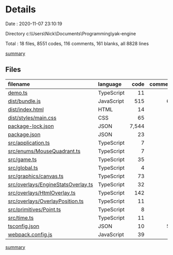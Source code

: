 # Details

Date : 2020-11-07 23:10:19

Directory c:\Users\Nick\Documents\Programming\yak-engine

Total : 18 files,  8551 codes, 116 comments, 161 blanks, all 8828 lines

[summary](results.md)

## Files
| filename | language | code | comment | blank | total |
| :--- | :--- | ---: | ---: | ---: | ---: |
| [demo.ts](/demo.ts) | TypeScript | 11 | 0 | 3 | 14 |
| [dist/bundle.js](/dist/bundle.js) | JavaScript | 515 | 61 | 51 | 627 |
| [dist/index.html](/dist/index.html) | HTML | 14 | 0 | 6 | 20 |
| [dist/styles/main.css](/dist/styles/main.css) | CSS | 65 | 0 | 13 | 78 |
| [package-lock.json](/package-lock.json) | JSON | 7,544 | 0 | 1 | 7,545 |
| [package.json](/package.json) | JSON | 23 | 0 | 1 | 24 |
| [src/application.ts](/src/application.ts) | TypeScript | 7 | 0 | 2 | 9 |
| [src/enums/MouseQuadrant.ts](/src/enums/MouseQuadrant.ts) | TypeScript | 7 | 0 | 0 | 7 |
| [src/game.ts](/src/game.ts) | TypeScript | 35 | 0 | 6 | 41 |
| [src/global.ts](/src/global.ts) | TypeScript | 4 | 0 | 1 | 5 |
| [src/graphics/canvas.ts](/src/graphics/canvas.ts) | TypeScript | 73 | 1 | 23 | 97 |
| [src/overlays/EngineStatsOverlay.ts](/src/overlays/EngineStatsOverlay.ts) | TypeScript | 32 | 1 | 8 | 41 |
| [src/overlays/HtmlOverlay.ts](/src/overlays/HtmlOverlay.ts) | TypeScript | 142 | 1 | 33 | 176 |
| [src/overlays/OverlayPosition.ts](/src/overlays/OverlayPosition.ts) | TypeScript | 11 | 0 | 0 | 11 |
| [src/primitives/Point.ts](/src/primitives/Point.ts) | TypeScript | 8 | 0 | 1 | 9 |
| [src/time.ts](/src/time.ts) | TypeScript | 11 | 0 | 3 | 14 |
| [tsconfig.json](/tsconfig.json) | JSON | 10 | 52 | 8 | 70 |
| [webpack.config.js](/webpack.config.js) | JavaScript | 39 | 0 | 1 | 40 |

[summary](results.md)